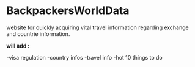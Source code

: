 # BackpackersWorldData

website for quickly acquiring vital travel information regarding exchange and countrie information. 

<p><strong>will add :</strong></p>
-visa regulation
-country infos
-travel info
-hot 10 things to do
